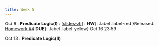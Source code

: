 ```yaml
---
title: Week 5
---
```


Oct 9
: **Predicate Logic(I)**
  :  \[[slides-zh](https://basics.sjtu.edu.cn/~yangqizhe/pdf/dm2023w/slides/DMLec4-handout-zh.pdf)\]
:  **HW**{: .label .label-red }Released: [Homework #4](https://basics.sjtu.edu.cn/~yangqizhe/pdf/dm2023w/homework/DM-hw4.pdf)  **DUE**{: .label .label-yellow} Oct 16  23:59

Oct 13
: **Predicate Logic(II)**



  

